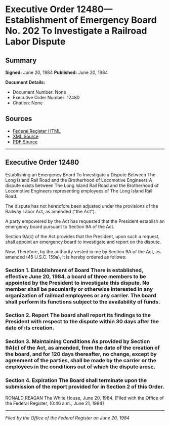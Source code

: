 # Executive Order 12480—Establishment of Emergency Board No. 202 To Investigate a Railroad Labor Dispute

## Summary

**Signed:** June 20, 1984
**Published:** June 20, 1984

**Document Details:**
- Document Number: None
- Executive Order Number: 12480
- Citation: None

## Sources
- [Federal Register HTML](https://www.presidency.ucsb.edu/documents/executive-order-12480-establishment-emergency-board-no-202-investigate-railroad-labor)
- [XML Source](None)
- [PDF Source](None)

---

## Executive Order 12480

Establishing an Emergency Board To Investigate a Dispute Between The Long Island Rail Road and the Brotherhood of Locomotive Engineers
A dispute exists between The Long Island Rail Road and the Brotherhood of Locomotive Engineers representing employees of The Long Island Rail Road.

The dispute has not heretofore been adjusted under the provisions of the Railway Labor Act, as amended ("the Act").

A party empowered by the Act has requested that the President establish an emergency board pursuant to Section 9A of the Act.

Section 9A(c) of the Act provides that the President, upon such a request, shall appoint an emergency board to investigate and report on the dispute.

Now, Therefore, by the authority vested in me by Section 9A of the Act, as amended (45 U.S.C. 159a), it is hereby ordered as follows:
### Section 1. Establishment of Board There is established, effective June 20, 1984, a board of three members to be appointed by the President to investigate this dispute. No member shall be pecuniarily or otherwise interested in any organization of railroad employees or any carrier. The board shall perform its functions subject to the availability of funds.

### Section 2. Report The board shall report its findings to the President with respect to the dispute within 30 days after the date of its creation.

### Section 3. Maintaining Conditions As provided by Section 9A(c) of the Act, as amended, from the date of the creation of the board, and for 120 days thereafter, no change, except by agreement of the parties, shall be made by the carrier or the employees in the conditions out of which the dispute arose.

### Section 4. Expiration The Board shall terminate upon the submission of the report provided for in Section 2 of this Order.

RONALD REAGAN
The White House,
June 20, 1984.
[Filed with the Office of the Federal Register, 10:46 a.m., June 21, 1984]

---

*Filed by the Office of the Federal Register on June 20, 1984*
